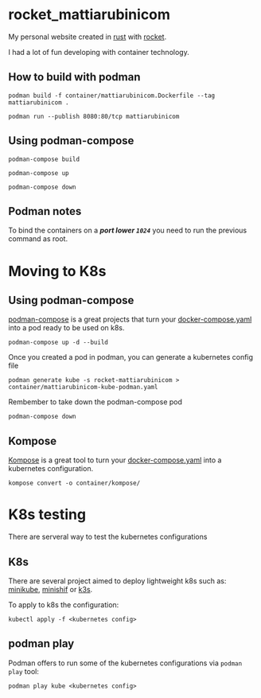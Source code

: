 # rocket_mattiarubinicom
My personal website created in [rust](https://www.rust-lang.org/) with [rocket](https://rocket.rs/).

I had a lot of fun developing with container technology.

## How to build with podman
    podman build -f container/mattiarubinicom.Dockerfile --tag mattiarubinicom .

    podman run --publish 8080:80/tcp mattiarubinicom

## Using podman-compose
    podman-compose build

    podman-compose up

    podman-compose down

## **Podman notes**
To bind the containers on a ***port lower `1024`*** you need to run the previous command as root.

# Moving to K8s

## Using podman-compose
[podman-compose](https://github.com/containers/podman-compose) is a great projects that turn your [docker-compose.yaml](https://docs.docker.com/compose/compose-file/) into a pod ready to be used on k8s.

    podman-compose up -d --build

Once you created a pod in podman, you can generate a kubernetes config file

    podman generate kube -s rocket-mattiarubinicom > container/mattiarubinicom-kube-podman.yaml

Rembember to take down the podman-compose pod

    podman-compose down


## Kompose
[Kompose](https://github.com/kubernetes/kompose) is a great tool to turn your [docker-compose.yaml](https://docs.docker.com/compose/compose-file/) into a kubernetes configuration.

    kompose convert -o container/kompose/ 


# K8s testing
There are serveral way to test the kubernetes configurations

## K8s 
There are several project aimed to deploy lightweight k8s such as: [minikube](https://minikube.sigs.k8s.io/docs/), [minishif](https://www.okd.io/minishift/) or [k3s](https://k3s.io/).

To apply to k8s the configuration:

    kubectl apply -f <kubernetes config>

## podman play
Podman offers to run some of the kubernetes configurations via `podman play` tool:

    podman play kube <kubernetes config>